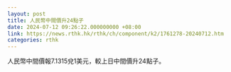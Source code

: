 ```yaml
---
layout: post
title: 人民幣中間價升24點子
date: 2024-07-12 09:26:22.000000000 +08:00
link: https://news.rthk.hk/rthk/ch/component/k2/1761278-20240712.htm
categories: rthk
---
```


人民幣中間價報7.1315兌1美元，較上日中間價升24點子。

